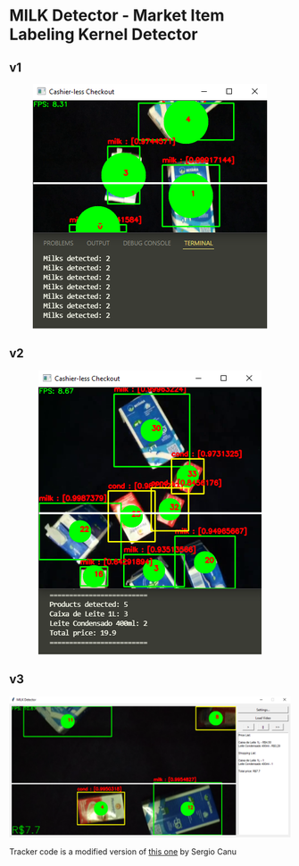 # MILK Detector - Market Item Labeling Kernel Detector 

## v1
<p align="center">
  <img src="milk_v1.png" />
</p>

## v2
<p align="center">
  <img src="milk_v2.png" />
</p>

## v3
<p align="center">
  <img src="milk_v3.png" />
</p>

<p>Tracker code is a modified version of <a href="https://pysource.com/2021/01/28/object-tracking-with-opencv-and-python/">this one</a> by Sergio Canu</p>